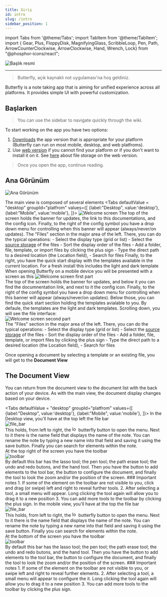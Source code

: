 ```yaml
---
title: Giriş
id: intro
slug: /intro
sidebar_position: 1
---
```


import Tabs from '@theme/Tabs';
import TabItem from '@theme/TabItem';
import { Gear, Plus, FloppyDisk, MagnifyingGlass, ScribbleLoop, Pen, Path, ArrowCounterClockwise, ArrowClockwise, Hand, Wrench, Lock} from "@phosphor-icons/react";

![Başlık resmi](/img/banner.png)

---

> Butterfly, açık kaynaklı not uygulaması'na hoş geldiniz.

Butterfly is a note taking app that is aiming for unified experience across all platforms. It provides simple UI with powerful customization.

## Başlarken

> You can use the sidebar to navigate quickly through the wiki.

To start working on the app you have two options:

1. [Downloads](/downloads) the app version that is appropriate for your platform (Butterfly can run on most mobile, desktop, and web platfroms).
2. Use [web version](https://web.butterfly.linwood.dev) if you cannot find your platform or if you don't want to install it on it. See [here](storage#web) about file storage on the web version.

> Once you open the app, continue reading.

## Ana Görünüm

![Ana Görünüm](main.png)

The main view is composed of several elements
<Tabs
    defaultValue = "desktop"
    groupId="platfrom"
        values={[
        {label:"Desktop", value:'desktop'},
 {label:"Mobile", value:'mobile'},
 ]}>
    <TabItem value="desktop">
        ![Welcome screen](/img/welcome_screen_desktop.png)
        The top of the screen holds the banner for updates, the link to this documentations, and the <Gear/> config icon. Finally, to the right of the <Gear/> config symbol you have a drop down menu for controlling when this banner will appear (always/never/on updates).
        The "Files" section in the major area of the left. There, you can do the typical operations:
            - Select the display type (grid or list)
            - Select the [source storage](storage) of the files
            - Sort the display order of the files
            - Add a folder, file, template, or import files by clicking the <Plus/> plus sign
            - Type the direct path to a desired location (the Location field),
            - Search for files
        Finally, to the right, you have the quick start display with the templates available in the current location. For a fresh install this includes the light and dark template
    </TabItem>
    <TabItem value="mobile">
        When opening Butterfly on a mobile device you will be presented with a screen as this
        ![Welcome screen first part](/img/welcome_screen_mobile_1.png)   
        The top of the screen holds the banner for updates, and below it you can find the documnentation link, and next to it the <Gear/> config icon. Finally, to the right of the <Gear/> config symbol you have a drop down menu for controlling when this banner will appear (always/never/on updates).
        Below those, you can find the quick start section holding the templates avialable to you. By defaule, the templates are the light and dark templates. 
        Scrolling down, you will see the file interface:
        \
        ![Welcome screen second part](/img/welcome_screen_mobile_2.png)  
        The "Files" section in the major area of the left. There, you can do the typical operations:
        - Select the display type (grid or list)
        - Select the [source storage](storage) of the files
        - Sort the display order of the files
        - Add a folder, file, template, or import files by clicking the <Plus/> plus sign
        - Type the direct path to a desired location (the Location field),
        - Search for files
    </TabItem>
</Tabs>

Once opening a document by selecting a template or an existing file, you will get to the **Document View**

## The Document View

You can return from the document view to the document list with the back action of your device. As with the main view, the document display changes based on your device.

<Tabs
    defaultValue = "desktop"
    groupId="platfrom"
        values={[
        {label:"Desktop", value:'desktop'},
 {label:"Mobile", value:'mobile'},
 ]}>
    <TabItem value="desktop">
        In the Desktop view, you'll have at the top left the file bar\
        ![file_bar](/img/document_view_file_bar.png)\
        This holds, from left to right, the 
        [<img alt="logo" src="/img/logo.png" width="16"/>](/img/logo.png)
        butterfly button to open the menu. Next to it there is the name field that displays the name of the note. You can rename the note by typing a new name into that field and saving it using the <FloppyDisk/> save button. Finally you can <MagnifyingGlass/> search for elements within the note.
        \
        At the top right of the screen you have the toolbar\
        ![toolbar](/img/document_view_toolbar.png)\
        By default this bar has the <ScribbleLoop/> lasso tool; the <Pen/> pen tool; the <Path/> path erase tool; the <ArrowCounterClockwise/> undo and <ArrowClockwise/> redo butons, and the <Hand/> hand tool. Then you have the <Plus/> button to add elements to the tool bar, the <Wrench/> button to configure the document, and finally the <Lock/> tool to look the zoom and/or the position of the screen. 
        ### Important notes
        1. If some of the element on the toolbar are not visible to you, click and drag (or swipe) left and right to reveal further tools. 
        2. After selecting a tool, a small menu will appear. Long clicking the tool again will allow you to drag it to a new position
        3. You can add more tools to the toolbar by clicking the <Plus/> plus sign. 
    </TabItem>
    <TabItem value="mobile">
        In the mobile view, you'll have at the top the file bar\
        ![file_bar](/img/document_view_file_bar.png)\
        This holds, from left to right, the 
        [<img alt="logo" src="/img/logo.png" width="16"/>](/img/logo.png)
        butterfly button to open the menu. Next to it there is the name field that displays the name of the note. You can rename the note by typing a new name into that field and saving it using the <FloppyDisk/> save button. Finally you can <MagnifyingGlass/> search for elements within the note.
        \
        At the bottom of the screen you have the toolbar\
        ![toolbar](/img/document_view_toolbar.png)\
        By default this bar has the <ScribbleLoop/> lasso tool; the <Pen/> pen tool; the <Path/> path erase tool; the <ArrowCounterClockwise/> undo and <ArrowClockwise/> redo butons, and the <Hand/> hand tool. Then you have the <Plus/> button to add elements to the tool bar, the <Wrench/> button to configure the document, and finally the <Lock/> tool to look the zoom and/or the position of the screen. 
        ### Important notes
        1. If some of the element on the toolbar are not visible to you, or swipe left and right to reveal further elements. 
        2. After selecting a tool, a small menu will appear to configure the it. Long clicking the tool again will allow you to drag it to a new position
        3. You can add more tools to the toolbar by clicking the <Plus/> plus sign. 
    </TabItem>
</Tabs>
